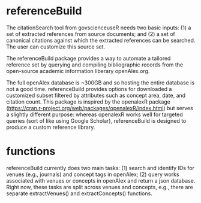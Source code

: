 # referenceBuild

The citationSearch tool from govscienceuseR needs two basic inputs: (1) a set of extracted references from source documents; and (2) a set of canonical citations against which the extracted references can be searched. The user can customize this source set. 

The referenceBuild package provides a way to automate a tailored reference set by querying and compiling bibliographic records from the open-source academic information liberary openAlex.org. 

The full openAlex database is ~300GB and so hosting the entire database is not a good time. referenceBuild provides options for downloaded a customized subset filtered by attributes such as concept area, date, and citation count. This package is inspired by the openalexR package (https://cran.r-project.org/web/packages/openalexR/index.html) but serves a slightly different purpose: whereas openalexR works well for targeted queries (sort of like using Google Scholar), referenceBuild is designed to produce a custom reference library.

# functions

referenceBuild currently does two main tasks: (1) search and identify IDs for venues (e.g., journals) and concept tags in openAlex; (2) query works associated with venues or concepts in openAlex and return a json database. Right now, these tasks are split across venues and concepts, e.g., there are separate extractVenues() and extractConcepts() functions. 
